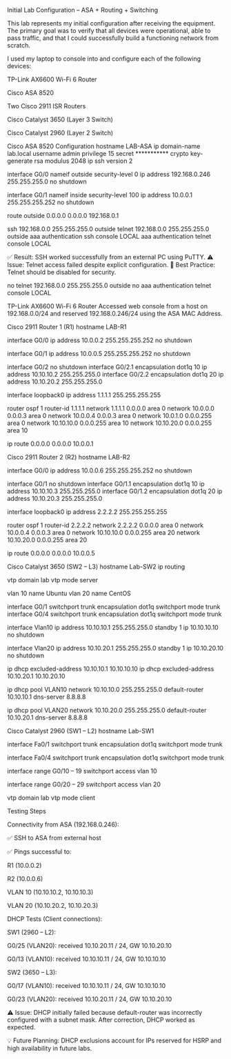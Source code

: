 Initial Lab Configuration – ASA + Routing + Switching

This lab represents my initial configuration after receiving the equipment. The primary goal was to verify that all devices were operational, able to pass traffic, and that I could successfully build a functioning network from scratch.

I used my laptop to console into and configure each of the following devices:

TP-Link AX6600 Wi-Fi 6 Router

Cisco ASA 8520

Two Cisco 2911 ISR Routers

Cisco Catalyst 3650 (Layer 3 Switch)

Cisco Catalyst 2960 (Layer 2 Switch)

Cisco ASA 8520 Configuration
hostname LAB-ASA
ip domain-name lab.local
username admin privilege 15 secret ***********
crypto key-generate rsa modulus 2048
ip ssh version 2

interface G0/0
  nameif outside
  security-level 0
  ip address 192.168.0.246 255.255.255.0
  no shutdown 

interface G0/1
  nameif inside
  security-level 100
  ip address 10.0.0.1 255.255.255.252
  no shutdown

route outside 0.0.0.0 0.0.0.0 192.168.0.1

ssh 192.168.0.0 255.255.255.0 outside
telnet 192.168.0.0 255.255.255.0 outside
aaa authentication ssh console LOCAL
aaa authentication telnet console LOCAL


✅ Result: SSH worked successfully from an external PC using PuTTY.
⚠️ Issue: Telnet access failed despite explicit configuration.
🔐 Best Practice: Telnet should be disabled for security.

no telnet 192.168.0.0 255.255.255.0 outside
no aaa authentication telnet console LOCAL

TP-Link AX6600 Wi-Fi 6 Router
Accessed web console from a host on 192.168.0.0/24 and reserved 192.168.0.246/24 using the ASA MAC Address.

Cisco 2911 Router 1 (R1)
hostname LAB-R1

interface G0/0
  ip address 10.0.0.2 255.255.255.252
  no shutdown

interface G0/1
  ip address 10.0.0.5 255.255.255.252
  no shutdown

interface G0/2
  no shutdown
interface G0/2.1
  encapsulation dot1q 10
  ip address 10.10.10.2 255.255.255.0
interface G0/2.2
  encapsulation dot1q 20
  ip address 10.10.20.2 255.255.255.0

interface loopback0
  ip address 1.1.1.1 255.255.255.255

router ospf 1
  router-id 1.1.1.1
  network 1.1.1.1 0.0.0.0 area 0
  network 10.0.0.0 0.0.0.3 area 0
  network 10.0.0.4 0.0.0.3 area 0
  network 10.0.1.0 0.0.0.255 area 0
  network 10.10.10.0 0.0.0.255 area 10
  network 10.10.20.0 0.0.0.255 area 10

ip route 0.0.0.0 0.0.0.0 10.0.0.1

Cisco 2911 Router 2 (R2)
hostname LAB-R2

interface G0/0
  ip address 10.0.0.6 255.255.255.252
  no shutdown

interface G0/1
  no shutdown
interface G0/1.1
  encapsulation dot1q 10
  ip address 10.10.10.3 255.255.255.0
interface G0/1.2
  encapsulation dot1q 20
  ip address 10.10.20.3 255.255.255.0

interface loopback0
  ip address 2.2.2.2 255.255.255.255

router ospf 1
  router-id 2.2.2.2
  network 2.2.2.2 0.0.0.0 area 0
  network 10.0.0.4 0.0.0.3 area 0
  network 10.10.10.0 0.0.0.255 area 20
  network 10.10.20.0 0.0.0.255 area 20

ip route 0.0.0.0 0.0.0.0 10.0.0.5

Cisco Catalyst 3650 (SW2 – L3)
hostname Lab-SW2
ip routing

vtp domain lab
vtp mode server

vlan 10
 name Ubuntu
vlan 20
 name CentOS

interface G0/1
  switchport trunk encapsulation dot1q
  switchport mode trunk
interface G0/4
  switchport trunk encapsulation dot1q
  switchport mode trunk

interface Vlan10
  ip address 10.10.10.1 255.255.255.0
  standby 1 ip 10.10.10.10
  no shutdown

interface Vlan20
  ip address 10.10.20.1 255.255.255.0
  standby 1 ip 10.10.20.10
  no shutdown

ip dhcp excluded-address 10.10.10.1 10.10.10.10
ip dhcp excluded-address 10.10.20.1 10.10.20.10

ip dhcp pool VLAN10
  network 10.10.10.0 255.255.255.0
  default-router 10.10.10.1
  dns-server 8.8.8.8

ip dhcp pool VLAN20
  network 10.10.20.0 255.255.255.0
  default-router 10.10.20.1
  dns-server 8.8.8.8

Cisco Catalyst 2960 (SW1 – L2)
hostname Lab-SW1

interface Fa0/1
  switchport trunk encapsulation dot1q
  switchport mode trunk

interface Fa0/4
  switchport trunk encapsulation dot1q
  switchport mode trunk

interface range G0/10 – 19
  switchport access vlan 10

interface range G0/20 – 29
  switchport access vlan 20

vtp domain lab
vtp mode client


Testing Steps

Connectivity from ASA (192.168.0.246):

✅ SSH to ASA from external host

✅ Pings successful to:

R1 (10.0.0.2)

R2 (10.0.0.6)

VLAN 10 (10.10.10.2, 10.10.10.3)

VLAN 20 (10.10.20.2, 10.10.20.3)


DHCP Tests (Client connections):

SW1 (2960 – L2):

G0/25 (VLAN20): received 10.10.20.11 / 24, GW 10.10.20.10

G0/13 (VLAN10): received 10.10.10.11 / 24, GW 10.10.10.10


SW2 (3650 – L3):

G0/17 (VLAN10): received 10.10.10.11 / 24, GW 10.10.10.10

G0/23 (VLAN20): received 10.10.20.11 / 24, GW 10.10.20.10


⚠️ Issue: DHCP initially failed because default-router was incorrectly configured with a subnet mask. After correction, DHCP worked as expected.

💡 Future Planning: DHCP exclusions account for IPs reserved for HSRP and high availability in future labs.

